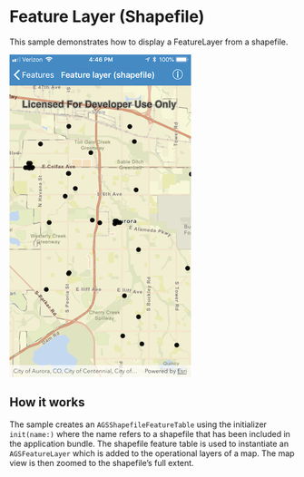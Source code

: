 # Feature Layer (Shapefile)

This sample demonstrates how to display a FeatureLayer from a shapefile.

![](image1.png)

## How it works

The sample creates an `AGSShapefileFeatureTable` using the initializer
`init(name:)` where the name refers to a shapefile that has been
included in the application bundle. The shapefile feature table is used
to instantiate an `AGSFeatureLayer` which is added to the operational
layers of a map. The map view is then zoomed to the shapefile’s full
extent.
